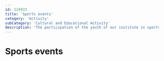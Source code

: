 ```yaml
---
id: 124933
title: 'Sports events'
category: 'Activity'
subCategory: 'Cultural and Educational Activity'
description: 'The participation of the youth of our institute in sports'
---
```


# Sports events
